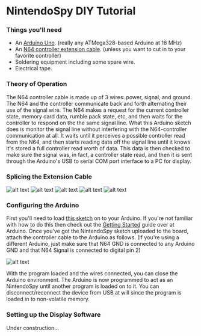 NintendoSpy DIY Tutorial
======

### Things you'll need
* An [Arduino Uno](http://arduino.cc/en/Main/ArduinoBoardUno). (really any ATMega328-based Arduino at 16 MHz)
* An [N64 controller extension cable](http://www.amazon.com/s/?field-keywords=n64%20extension%20cable). (unless you want to cut in to your favorite controller)
* Soldering equipment including some spare wire.
* Electrical tape.

### Theory of Operation

The N64 controller cable is made up of 3 wires: power, signal, and ground.  The N64 and the controller communicate back and forth alternating their use of
the signal wire.  The N64 makes a request for the current controller state, memory card data, rumble pack state, etc, and then waits for the controller to respond
on the the same signal line.  What this Arduino sketch does is monitor the signal line without interfering with the N64-controller communication at all.  It
waits until it perceives a possible controller read from the N64, and then starts reading data off the signal line until it knows it's stored a full controller
read worth of data.  This data is then checked to make sure the signal was, in fact, a controller state read, and then it is sent through the Arduino's
USB to serial COM port interface to a PC for display.

### Splicing the Extension Cable

![alt text](https://github.com/jeremyaburns/NintendoSpy/raw/master/tutorial-images/cut.jpg "")
![alt text](https://github.com/jeremyaburns/NintendoSpy/raw/master/tutorial-images/stripped.jpg "")
![alt text](https://github.com/jeremyaburns/NintendoSpy/raw/master/tutorial-images/solder.jpg "")
![alt text](https://github.com/jeremyaburns/NintendoSpy/raw/master/tutorial-images/spliced.jpg "")
![alt text](https://github.com/jeremyaburns/NintendoSpy/raw/master/tutorial-images/tapedup.jpg "")

### Configuring the Arduino

First you'll need to load [this sketch](https://raw.github.com/jeremyaburns/NintendoSpy/master/NintendoSpy-v1.0.pde) on to your Arduino. 
If you're not familiar with how to do this then check out the [Getting Started](http://arduino.cc/en/Guide/HomePage) guide over at Arduino.
Once you've got the NintendoSpy sketch uploaded to the board, attach the controller cable to the Arduino as follows.  (If you're using a different
Arduino, just make sure that N64 GND is connected to any Arduino GND and that N64 Signal is connected to digital pin 2)

![alt text](https://github.com/jeremyaburns/NintendoSpy/raw/master/tutorial-images/wiring.jpg "")

With the program loaded and the wires connected, you can close the Arduino environment. The Arduino is now programmed to act as an NintendoSpy
until another program is loaded on to it.  You can disconnect/reconnect the device from USB at will since the program is loaded in to non-volatile
memory.

### Setting up the Display Software

Under construction...